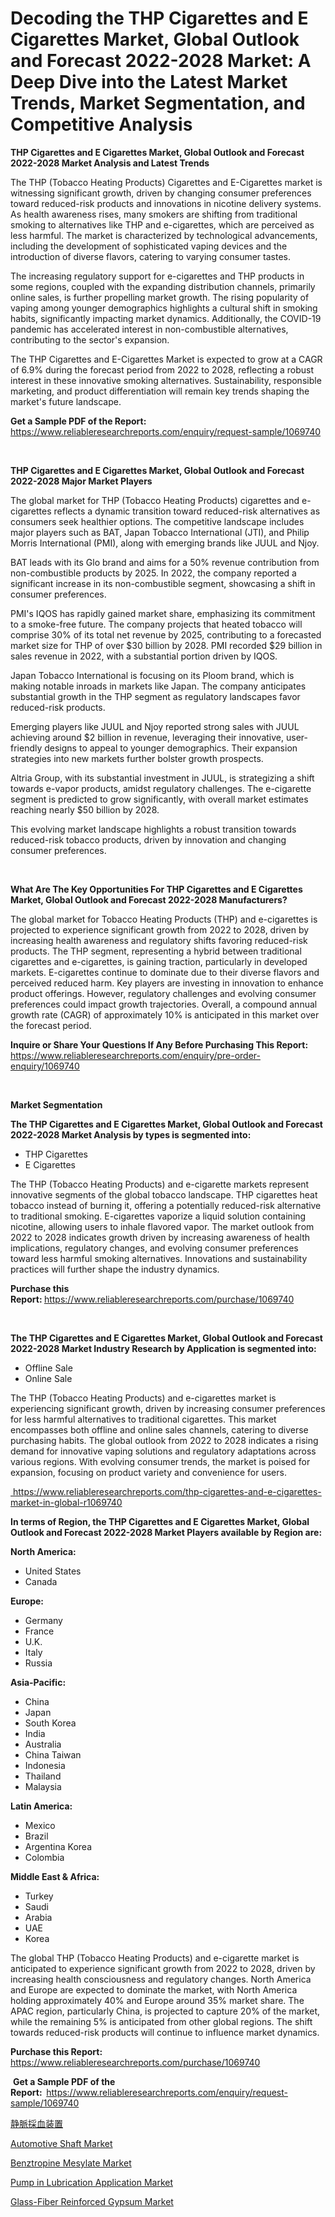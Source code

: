 <p><h1>Decoding the THP Cigarettes and E Cigarettes Market, Global Outlook and Forecast 2022-2028 Market: A Deep Dive into the Latest Market Trends, Market Segmentation, and Competitive Analysis</h1></p><p><strong>THP Cigarettes and E Cigarettes Market, Global Outlook and Forecast 2022-2028 Market Analysis and Latest Trends</strong></p>
<p><p>The THP (Tobacco Heating Products) Cigarettes and E-Cigarettes market is witnessing significant growth, driven by changing consumer preferences toward reduced-risk products and innovations in nicotine delivery systems. As health awareness rises, many smokers are shifting from traditional smoking to alternatives like THP and e-cigarettes, which are perceived as less harmful. The market is characterized by technological advancements, including the development of sophisticated vaping devices and the introduction of diverse flavors, catering to varying consumer tastes.</p><p>The increasing regulatory support for e-cigarettes and THP products in some regions, coupled with the expanding distribution channels, primarily online sales, is further propelling market growth. The rising popularity of vaping among younger demographics highlights a cultural shift in smoking habits, significantly impacting market dynamics. Additionally, the COVID-19 pandemic has accelerated interest in non-combustible alternatives, contributing to the sector's expansion.</p><p>The THP Cigarettes and E-Cigarettes Market is expected to grow at a CAGR of 6.9% during the forecast period from 2022 to 2028, reflecting a robust interest in these innovative smoking alternatives. Sustainability, responsible marketing, and product differentiation will remain key trends shaping the market's future landscape.</p></p>
<p><strong>Get a Sample PDF of the Report:&nbsp;</strong> <a href="https://www.reliableresearchreports.com/enquiry/request-sample/1069740">https://www.reliableresearchreports.com/enquiry/request-sample/1069740</a></p>
<p>&nbsp;</p>
<p><strong>THP Cigarettes and E Cigarettes Market, Global Outlook and Forecast 2022-2028 Major Market Players</strong></p>
<p><p>The global market for THP (Tobacco Heating Products) cigarettes and e-cigarettes reflects a dynamic transition toward reduced-risk alternatives as consumers seek healthier options. The competitive landscape includes major players such as BAT, Japan Tobacco International (JTI), and Philip Morris International (PMI), along with emerging brands like JUUL and Njoy.</p><p>BAT leads with its Glo brand and aims for a 50% revenue contribution from non-combustible products by 2025. In 2022, the company reported a significant increase in its non-combustible segment, showcasing a shift in consumer preferences.</p><p>PMI's IQOS has rapidly gained market share, emphasizing its commitment to a smoke-free future. The company projects that heated tobacco will comprise 30% of its total net revenue by 2025, contributing to a forecasted market size for THP of over $30 billion by 2028. PMI recorded $29 billion in sales revenue in 2022, with a substantial portion driven by IQOS.</p><p>Japan Tobacco International is focusing on its Ploom brand, which is making notable inroads in markets like Japan. The company anticipates substantial growth in the THP segment as regulatory landscapes favor reduced-risk products.</p><p>Emerging players like JUUL and Njoy reported strong sales with JUUL achieving around $2 billion in revenue, leveraging their innovative, user-friendly designs to appeal to younger demographics. Their expansion strategies into new markets further bolster growth prospects.</p><p>Altria Group, with its substantial investment in JUUL, is strategizing a shift towards e-vapor products, amidst regulatory challenges. The e-cigarette segment is predicted to grow significantly, with overall market estimates reaching nearly $50 billion by 2028.</p><p>This evolving market landscape highlights a robust transition towards reduced-risk tobacco products, driven by innovation and changing consumer preferences.</p></p>
<p>&nbsp;</p>
<p><strong>What Are The Key Opportunities For THP Cigarettes and E Cigarettes Market, Global Outlook and Forecast 2022-2028 Manufacturers?</strong></p>
<p><p>The global market for Tobacco Heating Products (THP) and e-cigarettes is projected to experience significant growth from 2022 to 2028, driven by increasing health awareness and regulatory shifts favoring reduced-risk products. The THP segment, representing a hybrid between traditional cigarettes and e-cigarettes, is gaining traction, particularly in developed markets. E-cigarettes continue to dominate due to their diverse flavors and perceived reduced harm. Key players are investing in innovation to enhance product offerings. However, regulatory challenges and evolving consumer preferences could impact growth trajectories. Overall, a compound annual growth rate (CAGR) of approximately 10% is anticipated in this market over the forecast period.</p></p>
<p><strong>Inquire or Share Your Questions If Any Before Purchasing This Report:</strong> <a href="https://www.reliableresearchreports.com/enquiry/pre-order-enquiry/1069740">https://www.reliableresearchreports.com/enquiry/pre-order-enquiry/1069740</a></p>
<p>&nbsp;</p>
<p><strong>Market Segmentation</strong></p>
<p><strong>The THP Cigarettes and E Cigarettes Market, Global Outlook and Forecast 2022-2028 Market Analysis by types is segmented into:</strong></p>
<p><ul><li>THP Cigarettes</li><li>E Cigarettes</li></ul></p>
<p><p>The THP (Tobacco Heating Products) and e-cigarette markets represent innovative segments of the global tobacco landscape. THP cigarettes heat tobacco instead of burning it, offering a potentially reduced-risk alternative to traditional smoking. E-cigarettes vaporize a liquid solution containing nicotine, allowing users to inhale flavored vapor. The market outlook from 2022 to 2028 indicates growth driven by increasing awareness of health implications, regulatory changes, and evolving consumer preferences toward less harmful smoking alternatives. Innovations and sustainability practices will further shape the industry dynamics.</p></p>
<p><strong>Purchase this Report:&nbsp;</strong><a href="https://www.reliableresearchreports.com/purchase/1069740">https://www.reliableresearchreports.com/purchase/1069740</a></p>
<p>&nbsp;</p>
<p><strong>The THP Cigarettes and E Cigarettes Market, Global Outlook and Forecast 2022-2028 Market Industry Research by Application is segmented into:</strong></p>
<p><ul><li>Offline Sale</li><li>Online Sale</li></ul></p>
<p><p>The THP (Tobacco Heating Products) and e-cigarettes market is experiencing significant growth, driven by increasing consumer preferences for less harmful alternatives to traditional cigarettes. This market encompasses both offline and online sales channels, catering to diverse purchasing habits. The global outlook from 2022 to 2028 indicates a rising demand for innovative vaping solutions and regulatory adaptations across various regions. With evolving consumer trends, the market is poised for expansion, focusing on product variety and convenience for users.</p></p>
<p><a href="https://www.reliableresearchreports.com/thp-cigarettes-and-e-cigarettes-market-in-global-r1069740">&nbsp;https://www.reliableresearchreports.com/thp-cigarettes-and-e-cigarettes-market-in-global-r1069740</a></p>
<p><strong>In terms of Region, the THP Cigarettes and E Cigarettes Market, Global Outlook and Forecast 2022-2028 Market Players available by Region are:</strong></p>
<p>
    <p> <strong> North America: </strong>
        <ul>
            <li>United States</li>
            <li>Canada</li>
        </ul>
        </p> 
    <p> <strong> Europe: </strong>
        <ul>
            <li>Germany</li>
            <li>France</li>
            <li>U.K.</li>
            <li>Italy</li>
            <li>Russia</li>
        </ul>
        </p> 
    <p> <strong> Asia-Pacific: </strong>
        <ul>
            <li>China</li>
            <li>Japan</li>
            <li>South Korea</li>
            <li>India</li>
            <li>Australia</li>
            <li>China Taiwan</li>
            <li>Indonesia</li>
            <li>Thailand</li>
            <li>Malaysia</li>
        </ul>
        </p> 
    <p> <strong> Latin America: </strong>
        <ul>
            <li>Mexico</li>
            <li>Brazil</li>
            <li>Argentina Korea</li>
            <li>Colombia</li>
        </ul>
        </p> 
    <p> <strong> Middle East & Africa: </strong>
        <ul>
            <li>Turkey</li>
            <li>Saudi</li>
            <li>Arabia</li>
            <li>UAE</li>
            <li>Korea</li>
        </ul>
    </p>
    </p>
<p><p>The global THP (Tobacco Heating Products) and e-cigarette market is anticipated to experience significant growth from 2022 to 2028, driven by increasing health consciousness and regulatory changes. North America and Europe are expected to dominate the market, with North America holding approximately 40% and Europe around 35% market share. The APAC region, particularly China, is projected to capture 20% of the market, while the remaining 5% is anticipated from other global regions. The shift towards reduced-risk products will continue to influence market dynamics.</p></p>
<p><strong>Purchase this Report: </strong><a href="https://www.reliableresearchreports.com/purchase/1069740">https://www.reliableresearchreports.com/purchase/1069740</a></p>
<p>&nbsp;<strong>Get a Sample PDF of the Report:&nbsp;&nbsp;</strong><a href="https://www.reliableresearchreports.com/enquiry/request-sample/1069740">https://www.reliableresearchreports.com/enquiry/request-sample/1069740</a></p>
<p><strong></strong></p>
<p><p><a href="https://medium.com/@jolyongue8huy/%E9%9D%99%E8%84%88%E8%A1%80%E6%8E%A1%E5%8F%96%E5%99%A8%E5%B8%82%E5%A0%B4-2024%E5%B9%B4%E3%81%8B%E3%82%892031%E5%B9%B4%E3%81%AE%E4%B8%96%E7%95%8C%E3%81%A8%E5%9C%B0%E5%9F%9F%E5%88%86%E6%9E%90-262393c09ed7">静脈採血装置</a></p><p><a href="https://www.linkedin.com/pulse/automotive-shaft-market-report-product-type-gear-shaftsdrive-x6cye?trackingId=n%2FPz8yeiQGyd0xpctAz3iw%3D%3D">Automotive Shaft Market</a></p><p><a href="https://www.linkedin.com/pulse/benztropine-mesylate-market-overview-global-trends-future-vbyne?trackingId=nn5IgXE%2BS8uDvKrBheh6wQ%3D%3D">Benztropine Mesylate Market</a></p><p><a href="https://issuu.com/reportprime-2/docs/pump-in-lubrication-application-mar_a2dd8cae1ecbbb">Pump in Lubrication Application Market</a></p><p><a href="https://issuu.com/reportprime-2/docs/glass-fiber-reinforced-gypsum-marke_e23208361a3dab">Glass-Fiber Reinforced Gypsum Market</a></p></p>